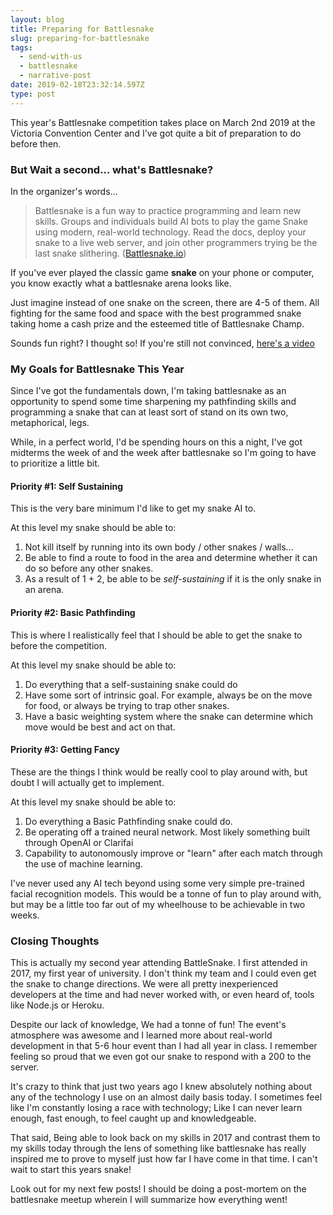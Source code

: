 ```yaml
---
layout: blog
title: Preparing for Battlesnake
slug: preparing-for-battlesnake
tags:
  - send-with-us
  - battlesnake
  - narrative-post
date: 2019-02-18T23:32:14.597Z
type: post
---
```


This year's Battlesnake competition takes place on March 2nd 2019 at the Victoria Convention Center and I've got quite a bit of preparation to do before then.

### But Wait a second... what's Battlesnake?

In the organizer's words...

> Battlesnake is a fun way to practice programming and learn new skills. Groups and individuals build AI bots to play the game Snake using modern, real-world technology. Read the docs, deploy your snake to a live web server, and join other programmers trying be the last snake slithering. ([Battlesnake.io](https://play.battlesnake.io/))

If you've ever played the classic game **snake** on your phone or computer, you know exactly what a battlesnake arena looks like.

Just imagine instead of one snake on the screen, there are 4-5 of them. All fighting for the same food and space with the best programmed snake taking home a cash prize and the esteemed title of Battlesnake Champ.

Sounds fun right? I thought so! If you're still not convinced, [here's a video](https://www.youtube.com/watch?v=ygvQds0C1X8)

### My Goals for Battlesnake This Year

Since I've got the fundamentals down, I'm taking battlesnake as an opportunity to spend some time sharpening my pathfinding skills and programming a snake that can at least sort of stand on its own two, metaphorical, legs.

While, in a perfect world, I'd be spending hours on this a night, I've got midterms the week of and the week after battlesnake so I'm going to have to prioritize a little bit.

#### Priority #1: Self Sustaining

This is the very bare minimum I'd like to get my snake AI to.

At this level my snake should be able to:

1. Not kill itself by running into its own body / other snakes / walls...
2. Be able to find a route to food in the area and determine whether it can do so before any other snakes.
3. As a result of 1 + 2, be able to be _self-sustaining_ if it is the only snake in an arena.

#### Priority #2: Basic Pathfinding

This is where I realistically feel that I should be able to get the snake to before the competition.

At this level my snake should be able to:

1. Do everything that a self-sustaining snake could do
2. Have some sort of intrinsic goal. For example, always be on the move for food, or always be trying to trap other snakes.
3. Have a basic weighting system where the snake can determine which move would be best and act on that.

#### Priority #3: Getting Fancy

These are the things I think would be really cool to play around with, but doubt I will actually get to implement.

At this level my snake should be able to:

1. Do everything a Basic Pathfinding snake could do.
2. Be operating off a trained neural network. Most likely something built through OpenAI or Clarifai
3. Capability to autonomously improve or "learn" after each match through the use of machine learning.

I've never used any AI tech beyond using some very simple pre-trained facial recognition models. This would be a tonne of fun to play around with, but may be a little too far out of my wheelhouse to be achievable in two weeks.

### Closing Thoughts

This is actually my second year attending BattleSnake. I first attended in 2017, my first year of university. I don't think my team and I could even get the snake to change directions. We were all pretty inexperienced developers at the time and had never worked with, or even heard of, tools like Node.js or Heroku.

Despite our lack of knowledge, We had a tonne of fun! The event's atmosphere was awesome and I learned more about real-world development in that 5-6 hour event than I had all year in class. I remember feeling so proud that we even got our snake to respond with a 200 to the server.

It's crazy to think that just two years ago I knew absolutely nothing about any of the technology I use on an almost daily basis today. I sometimes feel like I'm constantly losing a race with technology; Like I can never learn enough, fast enough, to feel caught up and knowledgeable.

That said, Being able to look back on my skills in 2017 and contrast them to my skills today through the lens of something like battlesnake has really inspired me to prove to myself just how far I have come in that time. I can't wait to start this years snake!

Look out for my next few posts! I should be doing a post-mortem on the battlesnake meetup wherein I will summarize how everything went!
